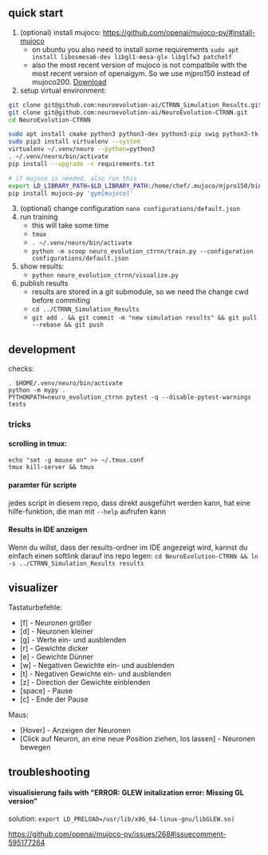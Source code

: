 

## quick start

1. (optional) install mujoco: https://github.com/openai/mujoco-py/#install-mujoco
	- on ubuntu you also need to install some requirements `sudo apt install libosmesa6-dev libgl1-mesa-glx libglfw3 patchelf`
	- also the most recent version of mujoco is not compatbile with the most recent version of openaigym. So we use mjpro150 instead of mujoco200. [Download](https://www.roboti.us/download/mjpro150_linux.zip)
2. setup virtual environment:
```bash
git clone git@github.com:neuroevolution-ai/CTRNN_Simulation_Results.git
git clone git@github.com:neuroevolution-ai/NeuroEvolution-CTRNN.git
cd NeuroEvolution-CTRNN

sudo apt install cmake python3 python3-dev python3-pip swig python3-tk
sudo pip3 install virtualenv --system
virtualenv ~/.venv/neuro --python=python3
. ~/.venv/neuro/bin/activate
pip install --upgrade -r requirements.txt

# if mujoco is needed, also run this
export LD_LIBRARY_PATH=$LD_LIBRARY_PATH:/home/chef/.mujoco/mjpro150/bin
pip install mujoco-py 'gym[mujoco]'
```

3. (optional) change configuration `nano configurations/default.json`
3. run training
	- this will take some time
	- `tmux`
    - `. ~/.venv/neuro/bin/activate`
    - `python -m scoop neuro_evolution_ctrnn/train.py --configuration configurations/default.json`
4. show results:
	- `python neuro_evolution_ctrnn/visualize.py`
5. publish results
    - results are stored in a git submodule, so we need the change cwd before commiting
    - `cd ../CTRNN_Simulation_Results`
    - `git add . && git commit -m "new simulation results" && git pull --rebase && git push`
    

## development

checks: 

```
. $HOME/.venv/neuro/bin/activate
python -m mypy .
PYTHONPATH=neuro_evolution_ctrnn pytest -q --disable-pytest-warnings tests

```

### tricks

#### scrolling in tmux: 

``` 
echo "set -g mouse on" >> ~/.tmux.conf
tmux kill-server && tmux
```

#### paramter für scripte

jedes script in diesem repo, 
dass direkt ausgeführt werden kann, hat eine hilfe-funktion, die 
man mit `--help` aufrufen kann

#### Results in IDE anzeigen

Wenn du willst, dass der results-ordner im IDE 
angezeigt wird, kannst du einfach einen softlink darauf ins repo legen: 
`cd NeuroEvolution-CTRNN && ln -s ../CTRNN_Simulation_Results results`

## visualizer
Tastaturbefehle:
* [f] - Neuronen größer
* [d] - Neuronen kleiner
* [g] - Werte ein- und ausblenden
* [r] - Gewichte dicker
* [e] - Gewichte Dünner
* [w] - Negativen Gewichte ein- und ausblenden
* [t] - Negativen Gewichte ein- und ausblenden
* [z] - Direction der Gewichte einblenden
* [space] - Pause
* [c] - Ende der Pause

Maus:
* [Hover] - Anzeigen der Neuronen
* [Click auf Neuron, an eine neue Position ziehen, los lassen] - Neuronen bewegen 


## troubleshooting


#### visualisierung fails with "ERROR: GLEW initalization error: Missing GL version"

solution: `export LD_PRELOAD=/usr/lib/x86_64-linux-gnu/libGLEW.so)`

https://github.com/openai/mujoco-py/issues/268#issuecomment-595177264



